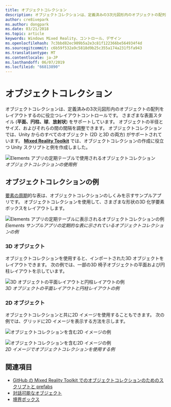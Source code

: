 ```yaml
---
title: オブジェクトコレクション
description: オブジェクトコレクションは、定義済みの3次元図形内のオブジェクトの配列をレイアウトするのに役立つレイアウトコントロールです。
author: cre8ivepark
ms.author: dongpark
ms.date: 03/21/2018
ms.topic: article
keywords: Windows Mixed Reality、コントロール、デザイン
ms.openlocfilehash: 7c3bbd82ec909b5a2e3c81f122366be564934f4d
ms.sourcegitcommit: c6b59f532a9c5818d9b25c355a174a231f5fa943
ms.translationtype: MT
ms.contentlocale: ja-JP
ms.lasthandoff: 06/07/2019
ms.locfileid: "66813890"
---
```

# <a name="object-collection"></a>オブジェクトコレクション

オブジェクトコレクションは、定義済みの3次元図形内のオブジェクトの配列をレイアウトするのに役立つレイアウトコントロールです。 さまざまな表面スタイル (**平面、円柱、球**、**放射状**) をサポートしています。 オブジェクトの半径とサイズ、およびそれらの間の間隔を調整できます。 オブジェクトコレクションでは、Unity からのすべてのオブジェクト (2D と3D の両方) がサポートされています。 **[Mixed Reality Toolkit](https://microsoft.github.io/MixedRealityToolkit-Unity/Documentation/README_ObjectCollection.html)** では、オブジェクトコレクションの作成に役立つ Unity スクリプトと例を作成しました。

![Elements アプリの定期テーブルで使用されるオブジェクトコレクション](images/640px-objectcollection-hero-640px.jpg)<br>
*オブジェクトコレクションの使用例*

## <a name="object-collection-examples"></a>オブジェクトコレクションの例

[要素の周期](periodic-table-of-the-elements.md)的な表は、オブジェクトコレクションのしくみを示すサンプルアプリです。 オブジェクトコレクションを使用して、さまざまな形状の3D 化学要素ボックスをレイアウトします。

![Elements アプリの定期テーブルに表示されるオブジェクトコレクションの例](images/periodictable-collections-1000px.jpg)<br>
*Elements サンプルアプリの定期的な表に示されているオブジェクトコレクションの例*

### <a name="3d-objects"></a>3D オブジェクト

オブジェクトコレクションを使用すると、インポートされた3D オブジェクトをレイアウトできます。 次の例では、一部の3D 椅子オブジェクトの平面および円柱レイアウトを示しています。

![3D オブジェクトの平面レイアウトと円柱レイアウトの例](images/objectcollection-3dobjects-1000px.jpg)<br>
*3D オブジェクトの平面レイアウトと円柱レイアウトの例*

### <a name="2d-objects"></a>2D オブジェクト

オブジェクトコレクションと共に2D イメージを使用することもできます。 次の例では、グリッドに2D イメージを表示する方法を示します。

![オブジェクトコレクションを含む2D イメージの例](images/640px-layout-3dobjects-3.jpg)

![オブジェクトコレクションを含む2D イメージの例](images/640px-layout-2dimages.jpg)<br>
*2D イメージでオブジェクトコレクションを使用する例*

## <a name="see-also"></a>関連項目
* [GitHub の Mixed Reality Toolkit でのオブジェクトコレクションのためのスクリプトと prefabs](https://github.com/microsoft/MixedRealityToolkit-Unity/blob/mrtk_release/Documentation/README_ObjectCollection.md)
* [対話可能なオブジェクト](interactable-object.md)
* [境界ボックス](app-bar-and-bounding-box.md)

